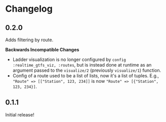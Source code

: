 # Changelog

## 0.2.0

Adds filtering by route.

**Backwards Incompatible Changes**
* Ladder visualization is no longer configured by `config :realtime_gtfs_viz, :routes`, but is
  instead done at runtime as an argument passed to the `visualize/2` (previously `visualize/1`)
  function.
* Config of a route used to be a list of lists, now it's a list of tuples. E.g.,
  `"Route" => [["Station", 123, 234]]` is now `"Route" => [{"Station", 123, 234}]`.

## 0.1.1

Initial release!
